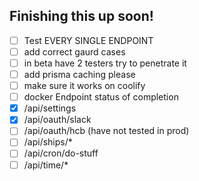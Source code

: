 ## Finishing this up soon!

- [ ] Test EVERY SINGLE ENDPOINT
- [ ] add correct gaurd cases
- [ ] in beta have 2 testers try to penetrate it
- [ ] add prisma caching please
- [ ] make sure it works on coolify
- [ ] docker
      Endpoint status of completion
- [x] /api/settings
- [x] /api/oauth/slack
- [ ] /api/oauth/hcb (have not tested in prod)
- [ ] /api/ships/\*
- [ ] /api/cron/do-stuff
- [ ] /api/time/\*
